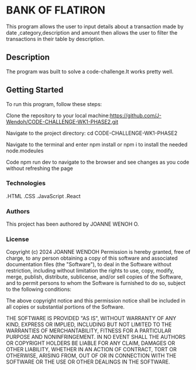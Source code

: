 
# BANK OF FLATIRON

This program allows the user to input details about a transaction made by date ,category,description and amount then allows the user to filter the transactions in their table by description.

## Description

The program was built to solve a code-challenge.It works pretty well.

## Getting Started

To run this program, follow these steps:

Clone the repository to your local machine:https://github.com/J-Wendoh/CODE-CHALLENGE-WK1-PHASE2.git

Navigate to the project directory: cd CODE-CHALLENGE-WK1-PHASE2

Navigate to the terminal and enter npm install or npm i to install the needed node.modeules

Code npm run dev to navigate to the browser and see changes as you code without refreshing the page

### Technologies

.HTML
.CSS
.JavaScript
.React

### Authors

This project has been authored by JOANNE WENOH O.

### License

Copyright (c) 2024 JOANNE WENDOH Permission is hereby granted, free of charge, to any person obtaining a copy of this software and associated documentation files (the "Software"), to deal in the Software without restriction, including without limitation the rights to use, copy, modify, merge, publish, distribute, sublicense, and/or sell copies of the Software, and to permit persons to whom the Software is furnished to do so, subject to the following conditions:

The above copyright notice and this permission notice shall be included in all copies or substantial portions of the Software.

THE SOFTWARE IS PROVIDED "AS IS", WITHOUT WARRANTY OF ANY KIND, EXPRESS OR IMPLIED, INCLUDING BUT NOT LIMITED TO THE WARRANTIES OF MERCHANTABILITY, FITNESS FOR A PARTICULAR PURPOSE AND NONINFRINGEMENT. IN NO EVENT SHALL THE AUTHORS OR COPYRIGHT HOLDERS BE LIABLE FOR ANY CLAIM, DAMAGES OR OTHER LIABILITY, WHETHER IN AN ACTION OF CONTRACT, TORT OR OTHERWISE, ARISING FROM, OUT OF OR IN CONNECTION WITH THE SOFTWARE OR THE USE OR OTHER DEALINGS IN THE SOFTWARE.